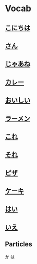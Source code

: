# Vocab

## [こにちは](Vocabulary/こにちは.md)
## [さん](Vocabulary/さん.md)
## [じゃあね](Vocabulary/じゃあね.md)
## [カレー](Vocabulary/カレー.md)
## [おいしい](Vocabulary/おいしい.md)
## [ラーメン](Vocabulary/ラーメン.md)
## [これ](Vocabulary/これ.md)
## [それ](Vocabulary/それ.md)
## [ピザ](Vocabulary/ピザ.md)
## [ケーキ](Vocabulary/ケーキ.md)
## [はい](Vocabulary/はい.md)
## [いえ](Vocabulary/いえ.md)


## Particles 
か
は
